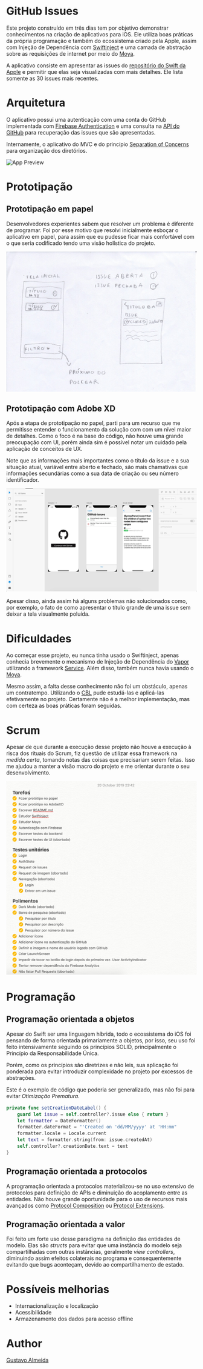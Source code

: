 # GitHub Issues

Este projeto construído em três dias tem por objetivo demonstrar conhecimentos na criação de aplicativos para iOS. Ele utiliza boas práticas da própria programação e também do ecossistema criado pela Apple, assim com Injeção de Dependência com [Swiftinject](https://github.com/Swinject/Swinject) e uma camada de abstração sobre as requisições de internet por meio do [Moya](https://github.com/Moya/Moya).

A aplicativo consiste em apresentar as issues do [repositório do Swift da Apple](https://github.com/apple/swift) e permitir que elas seja visualizadas com mais detalhes. Ele lista somente as 30 issues mais recentes.

# Arquitetura
O aplicativo possui uma autenticação com uma conta do GitHub implementada com [Firebase Authentication](https://firebase.google.com/docs/auth) e uma consulta na [API do GitHub](https://developer.github.com/v3/) para recuperação das issues que são apresentadas.

Internamente, o aplicativo do MVC e do princípio [Separation of Concerns](https://en.wikipedia.org/wiki/Separation_of_concerns) para organização dos diretórios.

![App Preview](https://github.com/almeidaws/githubissues/blob/master/preview.gif?raw=true)

# Prototipação

## Prototipação em papel

Desenvolvedores experientes sabem que resolver um problema é diferente de programar. Foi por esse motivo que resolvi inicialmente esboçar o aplicativo em papel, para assim que eu pudesse ficar mais confortável com o que seria codificado tendo uma visão holística do projeto.

![Protitipação em papel](https://github.com/almeidaws/githubissues/blob/master/prototipo_papel.jpg?raw=true)

## Prototipação com Adobe XD

Após a etapa de prototipação no papel, parti para um recurso que me permitisse entender o funcionamento da solução com com um nível maior de detalhes. Como o foco é na base do código, não houve uma grande preocupação com UI, porém ainda sim é possível notar um cuidado pela aplicação de conceitos de  UX.

Note que as informações mais importantes como o título da issue e a sua situação atual, variável entre aberto e fechado, são mais chamativas que informações secundárias como a sua data de criação ou seu número identificador.

![Prototipação Adobe XD](https://github.com/almeidaws/githubissues/blob/master/prototipo_adobe_xd.png?raw=true)

Apesar disso, ainda assim há alguns problemas não solucionados como, por exemplo, o fato de como apresentar o título grande de uma issue sem deixar a tela visualmente poluída.

# Dificuldades

Ao começar esse projeto, eu nunca tinha usado o Swiftinject, apenas conhecia brevemente o mecanismo de Injeção de Dependência do [Vapor](https://vapor.codes) utilizando a framework [Service](https://docs.vapor.codes/3.0/service/getting-started). Além disso, também nunca havia usando o [Moya](https://github.com/Moya/Moya).

Mesmo assim, a falta desse conhecimento não foi um obstáculo, apenas um contratempo. Utilizando o [CBL]([https://www.challengebasedlearning.org/](https://www.challengebasedlearning.org/)) pude estudá-las e aplicá-las efetivamente no projeto. Certamente não é a melhor implementação, mas com certeza as boas práticas foram seguidas.

# Scrum

Apesar de que durante a execução desse projeto não houve a execução à risca dos rituais do Scrum, fiz questão de utilizar essa framework na *medida certa*, tomando notas das coisas que precisariam serem feitas. Isso me ajudou a manter a visão macro do projeto e me orientar durante o seu desenvolvimento.

![Tarefas](https://github.com/almeidaws/githubissues/blob/master/tarefas.png?raw=true)

# Programação
## Programação orientada a objetos
Apesar do Swift ser uma linguagem híbrida, todo o ecossistema do iOS foi pensando de forma orientada primariamente a objetos, por isso, seu uso foi feito intensivamente seguindo os princípios SOLID, principalmente o Princípio da Responsabilidade Única.

Porém, como os princípios são diretrizes e não leis, sua aplicação foi ponderada para evitar introduzir complexidade no projeto por excessos de abstrações.

Este é o exemplo de código que poderia ser generalizado, mas não foi para evitar *Otimização Prematura*.
```swift
private func setCreationDateLabel() {
    guard let issue = self.controller?.issue else { return }
    let formatter = DateFormatter()
    formatter.dateFormat = "'Created on 'dd/MM/yyyy' at 'HH:mm"
    formatter.locale = Locale.current
    let text = formatter.string(from: issue.createdAt)
    self.controller?.creationDate.text = text
}
```



## Programação orientada a protocolos
A programação orientada a protocolos materializou-se no uso extensivo de protocolos para definição de APIs e diminuição do acoplamento entre as entidades. Não houve grande oportunidade para o uso de recursos mais avançados como [Protocol Composition]([https://docs.swift.org/swift-book/LanguageGuide/Protocols.html#ID282](https://docs.swift.org/swift-book/LanguageGuide/Protocols.html#ID282)) ou [Protocol Extensions]([https://docs.swift.org/swift-book/LanguageGuide/Protocols.html#ID521](https://docs.swift.org/swift-book/LanguageGuide/Protocols.html#ID521)).

## Programação orientada a valor
Foi feito um forte uso desse paradigma na definição das entidades de modelo. Elas são *structs* para evitar que uma instância do modelo seja compartilhadas com outras instâncias, geralmente *view controllers*, diminuindo assim efeitos colaterais no programa e consequentemente evitando que bugs aconteçam, devido ao compartilhamento de estado.


# Possíveis melhorias
- Internacionalização e localização
- Acessibilidade
- Armazenamento dos dados para acesso offline

# Author
[Gustavo Almeida](http://github.com/almeidaws)
